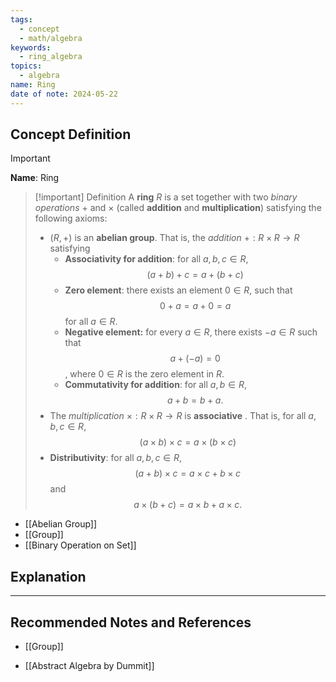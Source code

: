```yaml
---
tags:
  - concept
  - math/algebra
keywords:
  - ring_algebra
topics:
  - algebra
name: Ring
date of note: 2024-05-22
---
```


## Concept Definition

>[!important]
>**Name**: Ring

>[!important] Definition
>A **ring** $R$ is a set together with two *binary operations* $+$ and $\times$ (called **addition** and **multiplication**) satisfying the following axioms:
>- $(R, +)$ is an **abelian group**. 
>  That is, the *addition* $+: R\times R\to R$ satisfying 
>	- **Associativity for addition**: for all $a, b, c \in R$, $$(a + b) + c = a + (b + c)$$
>	- **Zero element**: there exists an element $0 \in R$, such that $$0 + a = a + 0 = a$$ for all $a\in R.$
>	- **Negative element:** for every $a\in R$, there exists $-a \in R$ such that $$a + (-a) = 0$$, where $0\in R$ is the zero element in $R$.
>	- **Commutativity for addition**: for all $a, b\in R$, $$a + b = b + a.$$
>- The *multiplication* $\times: R\times R \to R$ is **associative** . That is, for all $a, b, c \in R$, $$(a \times  b) \times c = a \times (b \times c)$$
>- **Distributivity**: for all $a, b, c\in R$, 
>  $$
>  (a + b) \times c = a\times c + b \times c
> $$ 
> and
>  $$
>  a \times (b + c) = a\times b + a \times c.
> $$ 

- [[Abelian Group]]
- [[Group]]
- [[Binary Operation on Set]]

## Explanation





-----------
##  Recommended Notes and References


- [[Group]]

- [[Abstract Algebra by Dummit]]